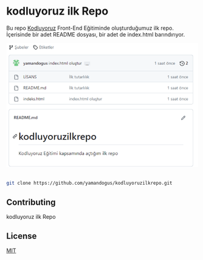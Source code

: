 # kodluyoruz ilk Repo #

Bu repo [Kodluyoruz](https://www.kodluyoruz.org) Front-End Eğitiminde oluşturduğumuz ilk repo. İçerisinde bir adet README dosyası, bir adet de index.html barındırıyor.

![Alt text](kodluyoruz.png)

```bash

git clone https://github.com/yamandogus/kodluyoruzilkrepo.git

```


## Contributing

kodluyoruz ilk Repo

## License
[MIT](https://choosealicense.com/licenses/mit/)



